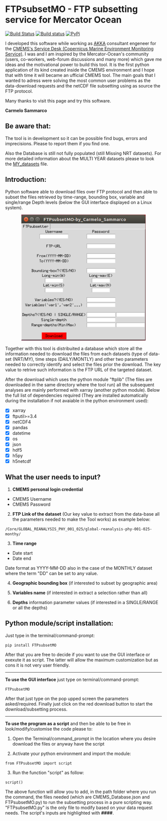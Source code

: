 # FTPsubsetMO - FTP subsetting service for Mercator Ocean

[![Build Status](https://travis-ci.com/carmelosammarco/FTPsubsetMO.png)](https://travis-ci.com/carmelosammarco/FTPsubsetMO) [![Build status](https://ci.appveyor.com/api/projects/status/y4glc7d7ccjb8diq?svg=true)](https://ci.appveyor.com/project/carmelosammarco/FTPsubsetMO) [![PyPi](https://img.shields.io/badge/PyPi-Project-yellow.svg)](https://pypi.org/project/FTPsubsetMO/) 

I developed this software while working as [AKKA](https://www.akka-technologies.com) consultant engeneer for the [CMEMS's Service Desk (Copernicus Marine Environment Monitoring Service)](http://marine.copernicus.eu). I was and I am inspired by the Mercator-Ocean's community (users, co-workers, web-forum discussions and many more) which gave me ideas and the motivational power to build this tool. It is the first python application of its kind created inside the CMEMS environment and I hope that with time it will became an ufficial CMEMS tool. The main goals that I wanted to adress were solving the most common user problems as the data-download requests and the netCDF file subsetting using as source the FTP protocol.

Many thanks to visit this page and try this software.

**Carmelo Sammarco**


## Be aware that:

The tool is in development so it can be possible find bugs, errors and imprecisions. Please to report them if you find one.

Also the Database is still not fully populated (still Missing NRT datasets). For more detailed information about the MULTI YEAR datasets please to look the  [MY_datasets](FTPsubsetMO/Database/datasets_MY.pdf) file.

## Introduction:

Python software able to download files over FTP protocol and then able to subset the files retrieved by time-range, bounding box, variable and single/range Depth levels (below the GUI interface displayed on a Linux system).

<p align="center">
   <img width="400" height="" src="FTPsubsetMO/IMAGES/GUI.png">
</p>

Together with this tool is distribuited a database which store all the information needed to download the files from each datasets (type of data-set (NRT/MY), time steps (DAILY/MONTLY) and other two parameters needed to correctly identify and select the files prior the download. The key value to retrive such information is the FTP URL of the targeted dataset. 

After the download which uses the python module "ftplib" (The files are downloaded in the same directory where the tool run) all the subsequent analyses are mainly performed with xarray (another python module). Below the full list of dependencies required (They are installed automatically during the installation if not avaiable in the python environment used):

- [x] xarray
- [x] ftputil>=3.4
- [x] netCDF4
- [x] pandas
- [x] datetime
- [x] os
- [x] json
- [x] hdf5
- [x] h5py
- [x] h5netcdf

## What the user needs to input?

1. **CMEMS personal login credential**

- CMEMS Username
- CMEMS Password

2. **FTP Link of the dataset** (Our key value to extract from the data-base all the parameters needed to make the Tool works) as example below:

```
/Core/GLOBAL_REANALYSIS_PHY_001_025/global-reanalysis-phy-001-025-monthy/
```

3. **Time range**

- Date start
- Date end

Date format as YYYY-MM-DD also in the case of the MONTHLY dataset where the term "DD" can be set to any value.


4. **Geographic bounding box** (if interested to subset by geographic area)

5. **Variables name** (if interested in extract a selection rather than all)

6. **Depths** information parameter values (if interested in a SINGLE/RANGE  or all the depths)


## Python module/script installation:

Just type in the terminal/command-prompt:

```
pip install FTPsubsetMO
```

After that you are free to decide if you want to use the GUI interface or exexute it as script. The latter will allow the maximum customization but as cons it is not very user friendly. 

-----

**To use the GUI interface**  just type on terminal/command-prompt:

```
FTPsubsetMO
```

After that just type on the pop upped screen the parameters asked/required. Finally just click on the red download button to start the download/subsetting process.

-----

**To use the program as a script** and then be able to be free in look/modify/customise the code please to:

1. Open the Terminal/command_prompt in the location where you desire download the files or anyway have the script

2. Activate your python environment and import the module:

```
from FTPsubsetMO import script
```
3. Run the function "script" as follow: 

```
script()
```

The above function will allow you to add, in the path folder where you run the command, the files needed (which are CMEMS_Database.json and FTPsubsetMO.py) to run the subsetting process in a pure scripting way. "FTPsubsetMO.py" is the only file to modify based on your data request needs. The script's inputs are highlighted with **####**. 
